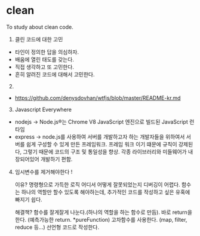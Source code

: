# clean

To study about clean code.

1. 클린 코드에 대한 고민

-   타인이 정의한 답을 의심하자.
-   배움에 열린 태도를 갖는다.
-   직접 생각하고 또 고민한다.
-   흔히 알려진 코드에 대해서 고민한다.

2.

-   https://github.com/denysdovhan/wtfjs/blob/master/README-kr.md

3. Javascript Everywhere

-   nodejs -> Node.js®는 Chrome V8 JavaScript 엔진으로 빌드된 JavaScript 런타임
-   express -> node.js를 사용하여 서버를 개발하고자 하는 개발자들을 위하여서 서버를 쉽게 구성할 수 있게 만든 프레임워크.
    프레임 워크 이기 떄문에 규칙이 강제된다, 그렇기 때문에 코드의 구조 및 통일성을 향상.
    각종 라이브러리와 미들웨어가 내장되어있어 개발하기 편함.

4.  임시변수를 제거해야한다 !

    이유?
    명령형으로 가득한 로직
    어디서 어떻게 잘못되었는지 디버깅이 어렵다.
    함수는 하나의 역할만 할수 있도록 해야하는데, 추가적인 코드를 작성하고 싶은 유혹에 빠지기 쉽다.

    해결책?
    함수를 잘게잘게 나눈다.(하나의 역할을 하는 함수로 만듬).
    바로 return을 한다. (예측가능한 return. \*pureFunction)
    고차함수를 사용한다. (map, filter, reduce 등...)
    선언형 코드로 작성한다.
